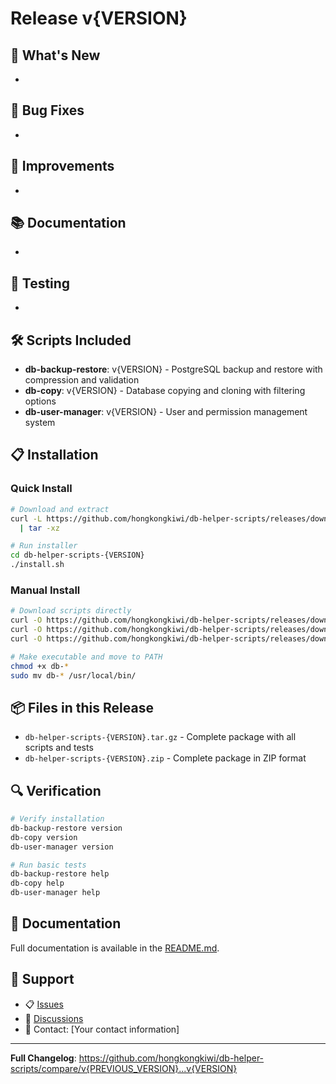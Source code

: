 # Release v{VERSION}

## 🚀 What's New

-

## 🐛 Bug Fixes

-

## 🔧 Improvements

-

## 📚 Documentation

-

## 🧪 Testing

-

## 🛠️ Scripts Included

- **db-backup-restore**: v{VERSION} - PostgreSQL backup and restore with compression and validation
- **db-copy**: v{VERSION} - Database copying and cloning with filtering options
- **db-user-manager**: v{VERSION} - User and permission management system

## 📋 Installation

### Quick Install

```bash
# Download and extract
curl -L https://github.com/hongkongkiwi/db-helper-scripts/releases/download/v{VERSION}/db-helper-scripts-{VERSION}.tar.gz \
  | tar -xz

# Run installer
cd db-helper-scripts-{VERSION}
./install.sh
```

### Manual Install

```bash
# Download scripts directly
curl -O https://github.com/hongkongkiwi/db-helper-scripts/releases/download/v{VERSION}/db-backup-restore
curl -O https://github.com/hongkongkiwi/db-helper-scripts/releases/download/v{VERSION}/db-copy
curl -O https://github.com/hongkongkiwi/db-helper-scripts/releases/download/v{VERSION}/db-user-manager

# Make executable and move to PATH
chmod +x db-*
sudo mv db-* /usr/local/bin/
```

## 📦 Files in this Release

- `db-helper-scripts-{VERSION}.tar.gz` - Complete package with all scripts and tests
- `db-helper-scripts-{VERSION}.zip` - Complete package in ZIP format

## 🔍 Verification

```bash
# Verify installation
db-backup-restore version
db-copy version
db-user-manager version

# Run basic tests
db-backup-restore help
db-copy help
db-user-manager help
```

## 📖 Documentation

Full documentation is available in the
[README.md](https://github.com/hongkongkiwi/db-helper-scripts/blob/main/README.md).

## 🤝 Support

- 📋 [Issues](https://github.com/hongkongkiwi/db-helper-scripts/issues)
- 💬 [Discussions](https://github.com/hongkongkiwi/db-helper-scripts/discussions)
- 📧 Contact: [Your contact information]

---

**Full Changelog**:
<https://github.com/hongkongkiwi/db-helper-scripts/compare/v{PREVIOUS_VERSION}...v{VERSION}>
